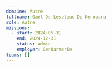 ```yaml
---
domaine: Autre
fullname: Gaël De-Leseleuc-De-Kerouara
role: Autre
missions:
  - start: 2024-05-31
    end: 2024-12-31
    status: admin
    employer: Gendarmerie
teams: []
---
```

